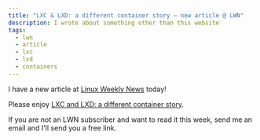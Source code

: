 ```yaml
---
title: "LXC & LXD: a different container story — new article @ LWN"
description: I wrote about something other than this website
tags:
  - lwn
  - article
  - lxc
  - lxd
  - containers
---
```


I have a new article at [Linux Weekly News](https://lwn.net/) today!

Please enjoy [LXC and LXD: a different container story](https://lwn.net/Articles/907613/).

If you are not an LWN subscriber and want to read it this week, send me an email and I'll send you a free link.
